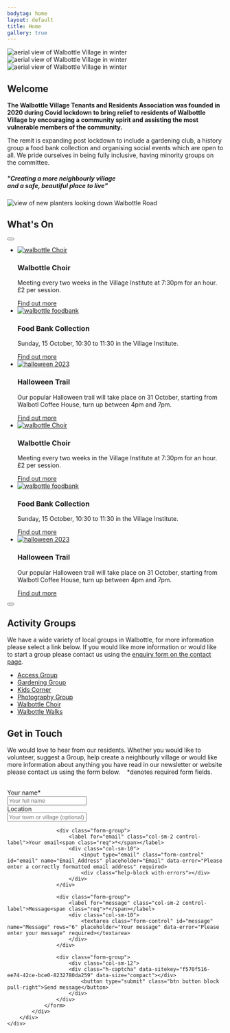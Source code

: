 ```yaml
---
bodytag: home
layout: default
title: Home
gallery: true
---
```

<div class="container-fluid hidden-xs">
	<div class="row">
		<div class="mastImg">
			<div id="myCarousel" class="carousel slide carousel-fade">
    			<div class="carousel-inner">
		 			<div id="carousel-example-generic" class="carousel-fade carousel slide" data-ride="carousel">
              	 	<!-- Wrapper for slides -->
              			<div class="carousel-inner" role="listbox">
							<div class="item active">
							  <img src = "/assets/images/mastheadImg-home.jpg" class = "sliderImage" alt = "aerial view of Walbottle Village in winter">
							</div>
							<div class="item">
							  <img src = "/assets/images/mastheadImg-home02.jpg" class = "sliderImage" alt = "aerial view of Walbottle Village in winter">
							</div>
							<div class="item">
							  <img src = "/assets/images/mastheadImg-home03.jpg" class = "sliderImage" alt = "aerial view of Walbottle Village in winter">
							</div>
              			</div>
            		</div>
    			</div>    
			</div> <!-- /myCarousel -->
		</div> <!-- /mastImg -->
	</div> <!--/row -->
</div> <!-- /container-fluid -->

<div class="container-fluid welcome">
	<div class="row">
		<div class="col-lg-1 col-md-1 col-sm-1 col-xs-0"></div>
		<div class="welcomePanel col-lg-10 col-md-10 col-sm-10 col-xs-12 row-eq-height">
			<div class="col-lg-7 col-md-7 col-sm-12 col-xs-12">
			  <h2>Welcome</h2>
			  <p><strong>The Walbottle Village Tenants and Residents Association was founded in 2020 during Covid lockdown to bring relief to residents of Walbottle Village by encouraging a community spirit and assisting the most vulnerable members of the community.</strong></p>
			  <p>The remit is expanding post lockdown to include a gardening club, a history group a food bank collection and organising social events which are open to all. We pride ourselves in being fully inclusive, having minority groups on the committee.</p>
			  <h5>&quot;Creating a more neighbourly village<br><span>and a safe, beautiful place to live&quot;</span></h5>
			</div>
			<div class="col-lg-5 col-md-5 col-sm-12 col-xs-12 sideImg">
		    <img src="/assets/images/Walbottle-beautiful-xs.jpg" class="img-responsive hidden-md hidden-lg" alt="view of new planters looking down Walbottle Road"/>
			</div>
		</div>
		<div class="col-lg-1 col-md-1 col-sm-1 col-xs-0"></div>
		</div>
</div>
<div class="container-fluid redPanel">
	<div class="row">
		<div class="col-sm-1 col-xs-0"></div>
		<div class="col-sm-10 col-xs-12 gallerySlider">
			<h2>What's On</h2>
			<!-- feature slider -->
			<div class="row gallery-slider">
				<div class="col-xs-12 col-sm-12"><button type="button" class="slideLeft" id="goToPrevSlide"></button>
					<ul id="lightSlider">
						<li class="featurePane col-xs-4">
							<a href="news/#choir" title="visit the Walbottle Choisters group page">
								<img src="/assets/images/choir.jpg" class="img-responsive" alt="walbottle Choir"/></a>
							<h3>Walbottle Choir</h3>
							<p>Meeting every two weeks in the Village Institute at 7:30pm for an hour. £2 per session.</p>
							<a class="more" href="news/#choir" title="visit the Walbottle Choisters group page">Find out more <span class="glyphicon glyphicon-triangle-right"></span></a>
						</li>
						<li class="featurePane col-xs-4">
							<a href="news/#foodbank" title="about the Food Bank">
								<img src="/assets/images/foodbank.jpg" class="img-responsive" alt="walbottle foodbank"/></a>
							<h3>Food Bank Collection</h3>
							<p>Sunday, 15 October, 10:30 to 11:30 in the Village Institute.</p>
							<a class="more" href="news/#foodbank" title="about the Food Bank">Find out more <span class="glyphicon glyphicon-triangle-right"></span></a>
						</li>
						<li class="featurePane col-xs-4">
							<a href="news/#halloween" title="about the Halloween Trail" target="_self"><img src="/assets/images/halloween.jpg" class="img-responsive" alt="halloween 2023"/></a>
							<h3>Halloween Trail</h3>
							<p>Our popular Halloween trail will take place on 31 October, starting from Walbotl Coffee House, turn up between 4pm and 7pm.</p>
							<a class="more" href="news/#halloween" title="about the Halloween Trail" target="_self">Find out more <span class="glyphicon glyphicon-triangle-right"></span></a>
						</li>
						<li class="featurePane col-xs-4">
							<a href="news/#choir" title="visit the Walbottle Choisters group page">
								<img src="/assets/images/choir.jpg" class="img-responsive" alt="walbottle Choir"/></a>
							<h3>Walbottle Choir</h3>
							<p>Meeting every two weeks in the Village Institute at 7:30pm for an hour. £2 per session.</p>
							<a class="more" href="news/l#choir" title="visit the Walbottle Choisters group page">Find out more <span class="glyphicon glyphicon-triangle-right"></span></a>
						</li>
						<li class="featurePane col-xs-4">
							<a href="news/#foodbank" title="about the Food Bank">
								<img src="/assets/images/foodbank.jpg" class="img-responsive" alt="walbottle foodbank"/></a>
							<h3>Food Bank Collection</h3>
							<p>Sunday, 15 October, 10:30 to 11:30 in the Village Institute.</p>
							<a class="more" href="news/#foodbank" title="about the Food Bank">Find out more <span class="glyphicon glyphicon-triangle-right"></span></a>
						</li>
						<li class="featurePane col-xs-4">
							<a href="news/#halloween" title="about the Halloween Trail" target="_self"><img src="/assets/images/halloween.jpg" class="img-responsive" alt="halloween 2023"/></a>
							<h3>Halloween Trail</h3>
							<p>Our popular Halloween trail will take place on 31 October, starting from Walbotl Coffee House, turn up between 4pm and 7pm.</p>
							<a class="more" href="news/#halloween" title="about the Halloween Trail" target="_self">Find out more <span class="glyphicon glyphicon-triangle-right"></span></a>
						</li>
					</ul>
					<button type="button" class="slideRight" id="goToNextSlide"></button>
				</div>
			</div>
			<!-- end art gallery light Slider -->
		</div>
		<div class="col-sm-1 col-xs-0"></div>
	</div> <!--/row -->
</div> <!-- /container-fluid -->
	
<div class="container-fluid whitePanel">
	<div class="row">
		<div class="col-sm-1 col-xs-0"></div>
		<div class="activity-contactPanel col-sm-10 col-xs-12">
			<div class="col-md-4 col-xs-12 activity">
				<h2>Activity Groups</h2>
				<p>We have a wide variety of local groups in Walbottle, for more information please select a link below. If you would like more information or would like to start a group please contact us using the <a href="contact.html" title="visit the contact page" target="_self">enquiry form on the contact page</a>.</p>
				<ul>
					<li><a href="actity_groups/access/" title="access Group" target="_self" class="ag-access" accessKey=""><span class="glyphicon glyphicon-triangle-right"></span> Access Group</a></li>
					<li><a href="actity_groups/gardening/" title="gardening group" target="_self" class="ag-garden" accessKey=""><span class="glyphicon glyphicon-triangle-right"></span> Gardening Group</a></li>
					<li><a href="actity_groups/kids-corner/" title="kids corner" target="_self" class="ag-kids" accessKey=""><span class="glyphicon glyphicon-triangle-right"></span> Kids Corner</a></li>
					<!-- <li><a href="neighbourhood_watch.html" title="neighbourhood watch" target="_self" class="activity" accessKey=""><span class="glyphicon glyphicon-triangle-right"></span> Neighbourhood Watch</a></li> -->
					<li><a href="actity_groups/photography_group/" title="photography group" target="_self" class="ag-photo" accessKey=""><span class="glyphicon glyphicon-triangle-right"></span> Photography Group</a></li>
					<li><a href="actity_groups/choir/" title="Walbottle choir group" target="_self" class="ag-choir" accessKey=""><span class="glyphicon glyphicon-triangle-right"></span> Walbottle Choir</a></li>
					<li><a href="actity_groups/walbottle_walks/" title="Walbottle walks group" target="_self" class="ag-walks" accessKey=""><span class="glyphicon glyphicon-triangle-right"></span> Walbottle Walks</a></li>
				</ul>
			</div>
			<div class="col-xs-1"></div>
			<div class="col-md-7 col-xs-12 form">
				<h2>Get in Touch</h2>
				<p>We would love to hear from our residents. Whether you would like to volunteer, suggest a Group, help create a neighbourly village or would like more information about anything you have read in our newsletter or website please contact us using the form below. &nbsp;&nbsp; <span class="req">*</span><span class="required">denotes required form fields.</span><br><br></p>
				<form class="form-horizontal" action="https://clockwork-design.co.uk/clients/wvtra/formmail.php" method="post" name="Enquiry" data-toggle="validator" role="form">
					<input type="hidden" name="recipients" value="mailto:chris@clockwork-design.co.uk" />
					<!-- this derives (creates) "email" and "realname" special fields from the input fields -->
				    <input type="hidden" name="derive_fields" value="email=Email_Address,realname=Full_Name" />
					<!-- this excludes the "email" and "realname" special fields from the body of the email you receive -->
					<input type="hidden" name="mail_options" value="Exclude=email;realname" />
					<input type="hidden" name="subject" value="WVT&RA Website Enquiry" />
					<input type="hidden" name="good_url" value="/thanks/" />
					<div class="form-group has-feedback">
						<label for="name" class="col-sm-2 control-label">Your name<span class="req">*</span></label>
						<div class="col-sm-10">
							<input type="text" class="form-control" id="realname" name="Full_Name" placeholder="Your full name" data-error="Please enter your full name" required>
							<div class="help-block with-errors"></div>
						</div>
					</div>
					<div class="form-group has-feedback">
						<label for="location" class="col-sm-2 control-label">Location</label>
						<div class="col-sm-10">
							<input type="text" class="form-control" id="location" name="Location" placeholder="Your town or village (optional)" data-validate="false" >
						</div>
					</div>

					<div class="form-group">
						<label for="email" class="col-sm-2 control-label">Your email<span class="req">*</span></label>
						<div class="col-sm-10">
							<input type="email" class="form-control" id="email" name="Email_Address" placeholder="Email" data-error="Please enter a correctly formatted email address" required>
							<div class="help-block with-errors"></div>
						</div>
					</div>

					<div class="form-group">
						<label for="message" class="col-sm-2 control-label">Message<span class="req">*</span></label>
						<div class="col-sm-10">
							<textarea class="form-control" id="message" name="Message" rows="6" placeholder="Your message" data-error="Please enter your message" required></textarea>
						</div>
					</div>

					<div class="form-group">
						<div class="col-sm-12">
						<div class="h-captcha" data-sitekey="f570f516-ee74-42ce-bce0-8232780da259" data-size="compact"></div>	
							<button type="submit" class="btn button block pull-right">Send message</button>
						</div>
					</div>
				</form>
			</div>
		</div>
	</div>
</div>

